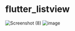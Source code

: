 # flutter_listview


![Screenshot (8)](https://github.com/virajjagtap2003/Flutter_Basics/assets/124623303/fb608cd2-cf29-406f-ba5c-230bffee9ebc)
![image](https://github.com/virajjagtap2003/Flutter_Basics/assets/124623303/6cd92166-023b-4234-ab89-97785be43c61)
